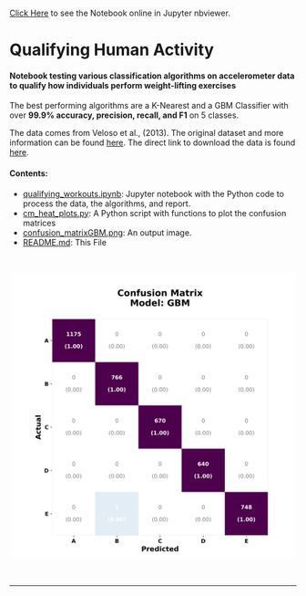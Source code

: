 <br>
<a href="http://nbviewer.jupyter.org/github/reyvaz/Qualifying-Human-Activity/blob/master/qualifying_workouts.ipynb" target="_blank">Click Here</a>
to see the Notebook online in Jupyter nbviewer.

# Qualifying Human Activity


#### Notebook testing various classification algorithms on accelerometer data to qualify how individuals perform weight-lifting exercises

The best performing algorithms are a K-Nearest and a GBM Classifier with over **99.9% accuracy, precision, recall, and F1** on 5 classes.

The data comes from Veloso et al., (2013). The original dataset and more information can be found [here](http://groupware.les.inf.puc-rio.br/har). The direct link to download the data is found [here](http://groupware.les.inf.puc-rio.br/static/WLE/WearableComputing_weight_lifting_exercises_biceps_curl_variations.csv). 


#### Contents:

- [qualifying_workouts.ipynb](qualifying_workouts.ipynb): Jupyter notebook with the Python code to process the data, the algorithms, and report.
- [cm_heat_plots.py](cm_heat_plots.py): A Python script with functions to plot the confusion matrices
- [confusion_matrixGBM.png](confusion_matrixGBM.png): An output image.
- [README.md](README.md): This File  

<br>
<p align="center">
<a href="http://nbviewer.jupyter.org/github/reyvaz/Qualifying-Human-Activity/blob/master/qualifying_workouts.ipynb" 
rel="see html report" target="_blank">
<img src="confusion_matrixGBM.png" alt="Drawing" width = "500"></a>
</p>
<br>
<hr>
<br>
